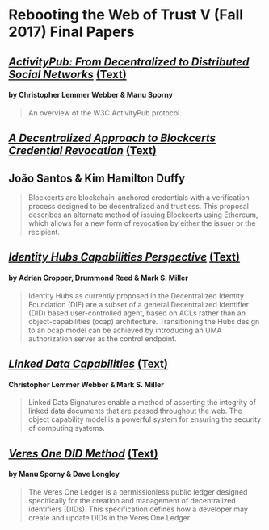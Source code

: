 # Rebooting the Web of Trust V (Fall 2017) Final Papers

## [*ActivityPub: From Decentralized to Distributed Social Networks*](activitypub-decentralized-distributed.pdf) [(Text)](activitypub-decentralized-distributed.md)
#### by Christopher Lemmer Webber & Manu Sporny

> An overview of the W3C ActivityPub protocol.

## [*A Decentralized Approach to Blockcerts Credential Revocation*](blockcerts-revocation.pdf) [(Text)](blockcerts-revocation.md)
## João Santos & Kim Hamilton Duffy

> Blockcerts are blockchain-anchored credentials with a verification process designed to be decentralized and trustless. This proposal describes an alternate method of issuing Blockcerts using Ethereum, which allows for a new form of revocation by either the issuer or the recipient.

## [*Identity Hubs Capabilities Perspective*](identity-hubs-capabilities-perspective.pdf) [(Text)](identity-hubs-capabilities-perspective.md)
#### by Adrian Gropper, Drummond Reed & Mark S. Miller

> Identity Hubs as currently proposed in the Decentralized Identity Foundation (DIF) are a subset of a general Decentralized Identifier (DID) based user-controlled agent, based on ACLs rather than an object-capabilities (ocap) architecture. Transitioning the Hubs design to an ocap model can be achieved by introducing an UMA authorization server as the control endpoint.

## [*Linked Data Capabilities*](lds-ocap.pdf) [(Text)](lds-ocap.md)
#### Christopher Lemmer Webber & Mark S. Miller

> Linked Data Signatures enable a method of asserting the integrity of linked data documents that are passed throughout the web. The object capability model is a powerful system for ensuring the security of computing systems. 

## [*Veres One DID Method*](did-method-veres-one.pdf) [(Text)](did-method-veres-one.md)
#### by Manu Sporny & Dave Longley

> The Veres One Ledger is a permissionless public ledger designed specifically for the creation and management of decentralized identifiers (DIDs). This specification defines how a developer may create and update DIDs in the Veres One Ledger.
